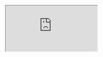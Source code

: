 <!--
 * @FilePath: \vitepress-starter\docs\front\vue\hooks\vueuse.md
 * @Author: itmanyong itmanyong@gmail.com
 * @CreateDate: Do not edit
 * @LastEditors: itmanyong itmanyong@gmail.com
 * @LastEditTime: 2022-07-10 01:40:16
 * @Description: 
-->
<Iframe src="https://vueuse.org/guide/"></Iframe>